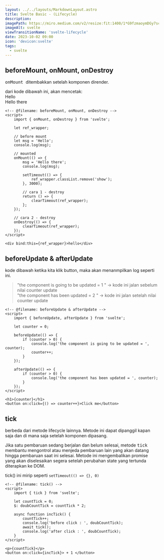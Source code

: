 ```yaml
---
layout: ../../layouts/MarkdownLayout.astro
title: Svelte Basic - (Lifecycle)
description:
imagePath: https://miro.medium.com/v2/resize:fit:1400/1*G9fzmaoymDGy7scbkgpC7A.png
imageAlt: svelte
viewTransitionName: 'svelte-lifecycle'
date: 2023-10-02 09:00
icon: 'devicon:svelte'
tags:
  - svelte
---
```


## beforeMount, onMount, onDestroy

<kbd> onMount </kbd> ditembakkan setelah komponen dirender. <br />

dari kode dibawah ini, akan mencetak: <br />
Hello <br />
Hello there

```svelte
<!-- @filename: beforeMount, onMount, onDestroy -->
<script>
	import { onMount, onDestroy } from 'svelte';

	let ref_wrapper;

	// before mount
	let msg = 'Hello';
	console.log(msg);

	// mounted
	onMount(() => {
		msg = 'Hello there';
		console.log(msg);

		setTimeout(() => {
			ref_wrapper.classList.remove('show');
		}, 3000);

		// cara 1 - destroy
		return () => {
			clearTimeout(ref_wrapper);
		};
	});

	// cara 2 - destroy
	onDestroy(() => {
		clearTimeout(ref_wrapper);
	});
</script>

<div bind:this={ref_wrapper}>hello</div>
```

## beforeUpdate & afterUpdate

kode dibawah ketika kita klik button, maka akan menanmpilkan log seperti ini. <br/>

<blockquote>
"the component is going to be updated = 1 " -> kode ini jalan sebelum nilai counter update<br/>
"the component has been updated = 2 " -> kode ini jalan setelah nilai counter update <br/>
</blockquote>

```svelte
<!-- @filename: beforeUpdate & afterUpdate -->
<script>
	import { beforeUpdate, afterUpdate } from 'svelte';

	let counter = 0;

	beforeUpdate(() => {
		if (counter > 0) {
			console.log('the component is going to be updated = ', counter);
			counter++;
		}
	});

	afterUpdate(() => {
		if (counter > 0) {
			console.log('the component has been updated = ', counter);
		}
	});
</script>

<h1>{counter}</h1>
<button on:click={() => counter++}>Click me</button>
```

## tick

berbeda dari metode lifecycle lainnya. Metode ini dapat dipanggil kapan saja dan di mana saja setelah komponen dipasang.

Jika satu pembaruan sedang berjalan dan belum selesai, metode <kbd>tick</kbd> membantu mengontrol atau menjeda pembaruan lain yang akan datang hingga pembaruan saat ini selesai. Metode ini mengembalikan promise yang akan diselesaikan segera setelah perubahan state yang tertunda diterapkan ke DOM.

tick() ini mirip seperti <kbd> `setTimeout(() => {}, 0)` </kbd>

```svelte
<!-- @filename: tick() -->
<script>
	import { tick } from 'svelte';

	let countTick = 0;
	$: doubCountTick = countTick * 2;

	async function incTick() {
		countTick++;
		console.log('before click : ', doubCountTick);
		await tick();
		console.log('after click : ', doubCountTick);
	}
</script>

<p>{countTick}</p>
<button on:click={incTick}> + 1 </button>
```
